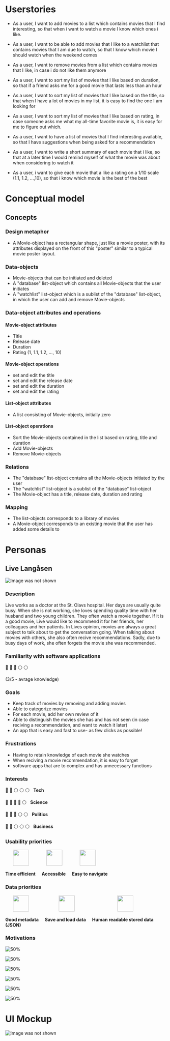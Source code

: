 # Userstories

- As a user, I want to add movies to a list which contains movies that I find interesting, so that when i want to watch a movie I know which ones i like.

- As a user, I want to be able to add movies that I like to a watchlist that contains movies that I am due to watch, so that I know which movie I should watch when the weekend comes

- As a user, I want to remove movies from a list which contains movies that I like, in case i do not like them anymore

- As a user, I want to sort my list of movies that I like based on duration, so that if a friend asks me for a good movie that lasts less than an hour

- As a user, I want to sort my list of movies that I like based on the title, so that when I have a lot of movies in my list, it is easy to find the one I am looking for

- As a user, I want to sort my list of movies that I like based on rating, in case someone asks me what my all-time favorite movie is, it is easy for me to figure out which.

- As a user, I want to have a list of movies that I find interesting available, so that I have suggestions when being asked for a recommendation

- As a user, I want to write a short summary of each movie that i like, so that at a later time I would remind myself of what the movie was about when considering to watch it

- As a user, i want to give each movie that a like a rating on a 1/10 scale (1.1, 1.2, ...,10), so that i know which movie is the best of the best

# Conceptual model

## Concepts

### Design metaphor
- A Movie-object has a rectangular shape, just like a movie poster, with its attributes displayed on the front of this "poster" similar to a typical movie poster layout. 


### Data-objects 
- Movie-objects that can be initiated and deleted
- A "database" list-object which contains all Movie-objects that the user initiates
- A "watchlist" list-object which is a sublist of the "database" list-object, in which the user can add and remove Movie-objects

### Data-object attributes and operations

#### Movie-object attributes
- Title
- Release date
- Duration
- Rating (1, 1.1, 1.2, ..., 10)

#### Movie-object operations
- set and edit the title
- set and edit the release date
- set and edit the duration
- set and edit the rating
 
#### List-object attributes
- A list consisting of Movie-objects, initially zero

#### List-object operations
- Sort the Movie-objects contained in the list based on rating, title and duration
- Add Movie-objects
- Remove Movie-objects

### Relations
- The "database" list-object contains all the Movie-objects initiated by the user
- The "watchlist" list-object is a sublist of the "database" list-object
- The Movie-object has a title, release date, duration and rating

### Mapping
- The list-objects corresponds to a library of movies
- A Movie-object corresponds to an existing movie that the user has added some details to

# Personas

## Live Langåsen
![Image was not shown](images-userstories/Live.jpeg)

### Description

Live works as a doctor at the St. Olavs hospital. Her days are usually quite busy. When she is not working, she loves spending quality time with her husband and two young children. They often watch a movie together. If it is a good movie, Live would like to recommend it for her friends, her colleagues and her patients. In Lives opinion, movies are always a great subject to talk about to get the conversation going. When talking about movies with others, she also often recive recommendations. Sadly, due to busy days of work, she often forgets the movie she was recommended. 

### Familiarity with software applications

:large_blue_circle: :large_blue_circle: :large_blue_circle: :white_circle: :white_circle:

(3/5 - avrage knowledge)

### Goals
- Keep track of movies by removing and adding movies
- Able to categorize movies
- For each movie, add her own review of it
- Able to distinguish the movies she has and has not seen (in case reciving a recommendation, and want to watch it later) 
- An app that is easy and fast to use- as few clicks as possible!

### Frustrations
- Having to retain knowledge of each movie she watches
- When reciving a movie recommendation, it is easy to forget
- software apps that are to complex and has unnecessary functions
 

 ### Interests

 :large_blue_circle: :large_blue_circle: :white_circle: :white_circle: :white_circle:  &nbsp;  **Tech**

 :large_blue_circle: :large_blue_circle: :large_blue_circle: :large_blue_circle: :white_circle:  &nbsp;  **Science**

 :large_blue_circle: :large_blue_circle: :large_blue_circle: :white_circle: :white_circle:  &nbsp;  **Politics**

 :large_blue_circle: :large_blue_circle: :white_circle: :white_circle: :white_circle:  &nbsp;  **Business**


### Usability priorities


&nbsp; &nbsp; &nbsp; <img src="https://raw.githubusercontent.com/FortAwesome/Font-Awesome/6.x/svgs/regular/hourglass.svg" width="50" height="50">
&nbsp; &nbsp; &nbsp; &nbsp; &nbsp; &nbsp; &nbsp;<img src="https://raw.githubusercontent.com/FortAwesome/Font-Awesome/6.x/svgs/solid/mobile-screen-button.svg" width="50" height="50">
&nbsp; &nbsp; &nbsp; &nbsp; &nbsp; &nbsp; &nbsp;<img src="https://raw.githubusercontent.com/FortAwesome/Font-Awesome/6.x/svgs/solid/map-location-dot.svg" width="50" height="50">


**Time efficient** &nbsp; &nbsp; **Accessible** &nbsp; &nbsp; **Easy to navigate**


### Data priorities


&nbsp; &nbsp; &nbsp; <img src="https://raw.githubusercontent.com/FortAwesome/Font-Awesome/6.x/svgs/solid/database.svg" width="50" height="50">
&nbsp; &nbsp; &nbsp; &nbsp; &nbsp; &nbsp; &nbsp; &nbsp; &nbsp; &nbsp; &nbsp; &nbsp;<img src="https://raw.githubusercontent.com/FortAwesome/Font-Awesome/6.x/svgs/solid/download.svg" width="50" height="50">
&nbsp; &nbsp; &nbsp; &nbsp; &nbsp; &nbsp; &nbsp; &nbsp; &nbsp; &nbsp; &nbsp; &nbsp; &nbsp; &nbsp; &nbsp; &nbsp; &nbsp;<img src="https://raw.githubusercontent.com/FortAwesome/Font-Awesome/6.x/svgs/solid/circle-info.svg" width="50" height="50">




**Good metadata** &nbsp; &nbsp; **Save and load data** &nbsp; &nbsp; **Human readable stored data (JSON)**

### Motivations

![50%](https://progress-bar.dev/70?title=Incentive)

![50%](https://progress-bar.dev/40?title=Fear)

![50%](https://progress-bar.dev/90?title=Achievement )

![50%](https://progress-bar.dev/80?title=Power)

![50%](https://progress-bar.dev/90?title=Social)

![50%](https://progress-bar.dev/80?title=Goal)

# UI Mockup

![Image was not shown](images-userstories/mmtUImockup.png)






